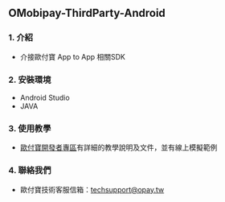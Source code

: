## OMobipay-ThirdParty-Android

### 1. 介紹

* 介接歐付寶 App to App 相關SDK

### 2. 安裝環境

* Android Studio
* JAVA

### 3. 使用教學

* [歐付寶開發者專區]有詳細的教學說明及文件，並有線上模擬範例

### 4. 聯絡我們

* 歐付寶技術客服信箱：techsupport@opay.tw

[歐付寶開發者專區]: https://developers.opay.tw/